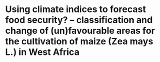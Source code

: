 # Using climate indices to forecast food security? – classification and change of (un)favourable areas for the cultivation of maize (Zea mays L.) in West Africa


